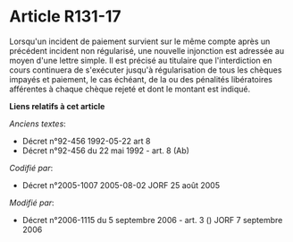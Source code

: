 # Article R131-17

Lorsqu'un incident de paiement survient sur le même compte après un précédent incident non régularisé, une nouvelle
injonction est adressée au moyen d'une lettre simple. Il est précisé au titulaire que l'interdiction en cours continuera de
s'exécuter jusqu'à régularisation de tous les chèques impayés et paiement, le cas échéant, de la ou des pénalités
libératoires afférentes à chaque chèque rejeté et dont le montant est indiqué.

**Liens relatifs à cet article**

_Anciens textes_:

  - Décret n°92-456 1992-05-22 art 8
  - Décret n°92-456 du 22 mai 1992 - art. 8 (Ab)

_Codifié par_:

  - Décret n°2005-1007 2005-08-02 JORF 25 août 2005

_Modifié par_:

  - Décret n°2006-1115 du 5 septembre 2006 - art. 3 () JORF 7 septembre 2006

